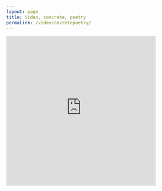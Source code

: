```yaml
---
layout: page
title: Video, concrete, poetry
permalink: /videoconcretepoetry/
---
```



<div style="padding:100% 0 0 0;position:relative;"><iframe src="https://player.vimeo.com/video/697961535?h=1f6e266669&amp;badge=0&amp;autopause=0&amp;player_id=0&amp;app_id=58479" frameborder="0" allow="autoplay; fullscreen; picture-in-picture" allowfullscreen style="position:absolute;top:0;left:0;width:80%;height:80%;" title="Concrete poetry_2"></iframe></div><script src="https://player.vimeo.com/api/player.js"></script>
